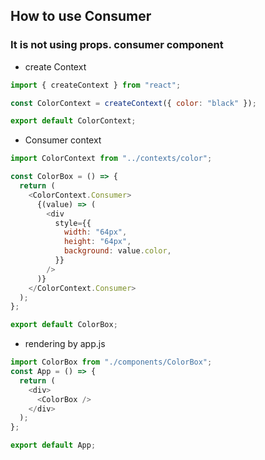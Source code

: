 ## How to use Consumer

### It is not using props. consumer component

- create Context

```js
import { createContext } from "react";

const ColorContext = createContext({ color: "black" });

export default ColorContext;
```

- Consumer context

```js
import ColorContext from "../contexts/color";

const ColorBox = () => {
  return (
    <ColorContext.Consumer>
      {(value) => (
        <div
          style={{
            width: "64px",
            height: "64px",
            background: value.color,
          }}
        />
      )}
    </ColorContext.Consumer>
  );
};

export default ColorBox;
```

- rendering by app.js

```js
import ColorBox from "./components/ColorBox";
const App = () => {
  return (
    <div>
      <ColorBox />
    </div>
  );
};

export default App;
```
